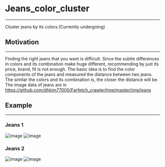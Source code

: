 # Jeans_color_cluster
---
Cluster jeans by its colors.(Currently undergoing)

## Motivation
---
Finding the right jeans that you want is difficult. Since the subtle differences in colors and its combination make huge different, recommending by just its price, brand, fit is not enough. The basic idea is to find the color components of the jeans and measured the distance between two jeans. The similar the colors and its combination is, the closer the distance will be. The image data of jeans are in https://github.com/dhkim77000/Farfetch_crawler/tree/master/img/jeans

## Example
---
### Jeans 1

![image](https://user-images.githubusercontent.com/89527573/174426391-5d03eb07-afad-4a84-8205-3114185a0363.png)
![image](https://user-images.githubusercontent.com/89527573/174426386-ba82cacb-50b1-480a-9222-e260d26b50e6.png)

### Jeans 2

![image](https://user-images.githubusercontent.com/89527573/174426409-b333241d-594c-452d-a035-bd709e0186b4.png)
![image](https://user-images.githubusercontent.com/89527573/174426414-1ab6e0c2-7c77-4c70-8de2-d3b95545e72f.png)


